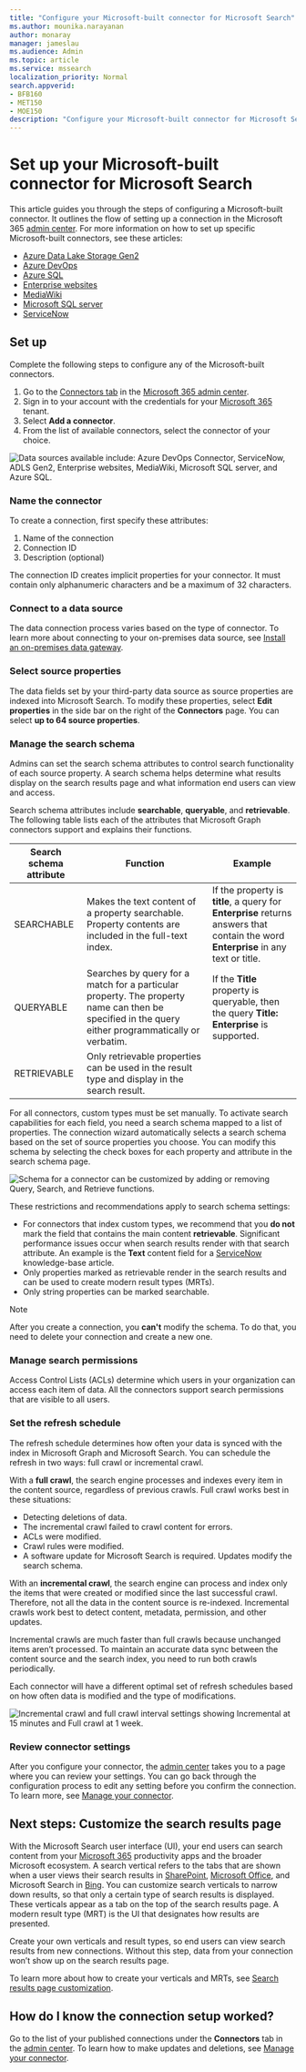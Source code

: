 ```yaml
---
title: "Configure your Microsoft-built connector for Microsoft Search"
ms.author: mounika.narayanan
author: monaray
manager: jameslau
ms.audience: Admin
ms.topic: article
ms.service: mssearch
localization_priority: Normal
search.appverid:
- BFB160
- MET150
- MOE150
description: "Configure your Microsoft-built connector for Microsoft Search"
---
```

<!-- markdownlint-disable no-trailing-punctuation -->

# Set up your Microsoft-built connector for Microsoft Search

This article guides you through the steps of configuring a Microsoft-built connector. It outlines the flow of setting up a connection in the Microsoft 365 [admin center](https://admin.microsoft.com). For more information on how to set up specific Microsoft-built connectors, see these articles:

* [Azure Data Lake Storage Gen2](azure-data-lake-connector.md)
* [Azure DevOps](azure-devops-connector.md)
* [Azure SQL](MSSQL-connector.md)
* [Enterprise websites](enterprise-web-connector.md)
* [MediaWiki](mediawiki-connector.md)
* [Microsoft SQL server](MSSQL-connector.md)
* [ServiceNow](servicenow-connector.md)

## Set up

Complete the following steps to configure any of the Microsoft-built connectors.

1. Go to the [Connectors tab](https://admin.microsoft.com/Adminportal/Home#/MicrosoftSearch/Connectors) in the [Microsoft 365 admin center](https://admin.microsoft.com).
2. Sign in to your account with the credentials for your [Microsoft 365](https://www.microsoft.com/microsoft-365) tenant.
3. Select **Add a connector**.
4. From the list of available connectors, select the connector of your choice.

![Data sources available include: Azure DevOps Connector, ServiceNow, ADLS Gen2, Enterprise websites, MediaWiki, Microsoft SQL server, and Azure SQL.](media/add_connector.png)

### Name the connector

To create a connection, first specify these attributes:

1. Name of the connection
2. Connection ID
3. Description (optional)

The connection ID creates implicit properties for your connector. It must contain only alphanumeric characters and be a maximum of 32 characters.

### Connect to a data source

The data connection process varies based on the type of connector. To learn more about connecting to your on-premises data source, see [Install an on-premises data gateway](https://aka.ms/configuregateway).

### Select source properties

The data fields set by your third-party data source as source properties are indexed into Microsoft Search. To modify these properties, select **Edit properties** in the side bar on the right of the **Connectors** page. You can select **up to 64 source properties**.

### Manage the search schema

Admins can set the search schema attributes to control search functionality of each source property. A search schema helps determine what results display on the search results page and what information end users can view and access.

Search schema attributes include **searchable**, **queryable**, and **retrievable**. The following table lists each of the attributes that Microsoft Graph connectors support and explains their functions.

Search schema attribute | Function | Example
--- | --- | ---
SEARCHABLE | Makes the text content of a property searchable. Property contents are included in the full-text index. | If the property is **title**, a query for **Enterprise** returns answers that contain the word **Enterprise** in any text or title.
QUERYABLE | Searches by query for a match for a particular property. The property name can then be specified in the query either programmatically or verbatim. |  If the **Title** property is queryable, then the query **Title: Enterprise** is supported.
RETRIEVABLE | Only retrievable properties can be used in the result type and display in the search result. |

For all connectors, custom types must be set manually. To activate search capabilities for each field, you need a search schema mapped to a list of properties. The connection wizard automatically selects a search schema based on the set of source properties you choose. You can modify this schema by selecting the check boxes for each property and attribute in the search schema page.

![Schema for a connector can be customized by adding or removing Query, Search, and Retrieve functions.](media/manageschema.png)

These restrictions and recommendations apply to search schema settings:

* For connectors that index custom types, we recommend that you **do not** mark the field that contains the main content **retrievable**. Significant performance issues occur when search results render with that search attribute. An example is the **Text** content field for a [ServiceNow](https://www.servicenow.com) knowledge-base article.
* Only properties marked as retrievable render in the search results and can be used to create modern result types (MRTs).
* Only string properties can be marked searchable.

> [!Note]
> After you create a connection, you **can't** modify the schema. To do that, you need to delete your connection and create a new one.

### Manage search permissions

Access Control Lists (ACLs) determine which users in your organization can access each item of data. All the connectors support search permissions that are visible to all users.

### Set the refresh schedule

The refresh schedule determines how often your data is synced with the index in Microsoft Graph and Microsoft Search. You can schedule the refresh in two ways: full crawl or incremental crawl.

With a **full crawl**, the search engine processes and indexes every item in the content source, regardless of previous crawls. Full crawl works best in these situations:

* Detecting deletions of data.
* The incremental crawl failed to crawl content for errors.
* ACLs were modified.
* Crawl rules were modified.
* A software update for Microsoft Search is required. Updates modify the search schema.

With an **incremental crawl**, the search engine can process and index only the items that were created or modified since the last successful crawl. Therefore, not all the data in the content source is re-indexed. Incremental crawls work best to detect content, metadata, permission, and other updates.

Incremental crawls are much faster than full crawls because unchanged items aren’t processed. To maintain an accurate data sync between the content source and the search index, you need to run both crawls periodically.

Each connector will have a different optimal set of refresh schedules based on how often data is modified and the type of modifications.

![Incremental crawl and full crawl interval settings showing Incremental at 15 minutes and Full crawl at 1 week.](media/refreshschedule.png)

### Review connector settings

After you configure your connector, the [admin center](https://admin.microsoft.com) takes you to a page where you can review your settings. You can go back through the configuration process to edit any setting before you confirm the connection. To learn more, see [Manage your connector](manage-connector.md).

## Next steps: Customize the search results page

With the Microsoft Search user interface (UI), your end users can search content from your [Microsoft 365](https://www.microsoft.com/microsoft-365) productivity apps and the broader Microsoft ecosystem. A search vertical refers to the tabs that are shown when a user views their search results in [SharePoint](https://sharepoint.com/), [Microsoft Office](https://Office.com), and Microsoft Search in [Bing](https://Bing.com). You can customize search verticals to narrow down results, so that only a certain type of search results is displayed. These verticals appear as a tab on the top of the search results page. A modern result type (MRT) is the UI that designates how results are presented.

Create your own verticals and result types, so end users can view search results from new connections. Without this step, data from your connection won’t show up on the search results page.

To learn more about how to create your verticals and MRTs, see [Search results page customization](customize-search-page.md).

## How do I know the connection setup worked?

Go to the list of your published connections under the **Connectors** tab in the [admin center](https://admin.microsoft.com). To learn how to make updates and deletions, see [Manage your connector](manage-connector.md).
